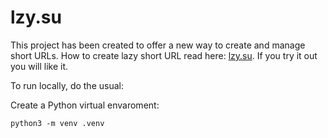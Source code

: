 # lzy.su #

This project has been created to offer a new way to create and manage short URLs. How to create lazy short URL read here: [lzy.su](https://lzy.su/). If you try it out you will like it.

To run locally, do the usual:

Create a Python virtual envaroment:
```
python3 -m venv .venv
```